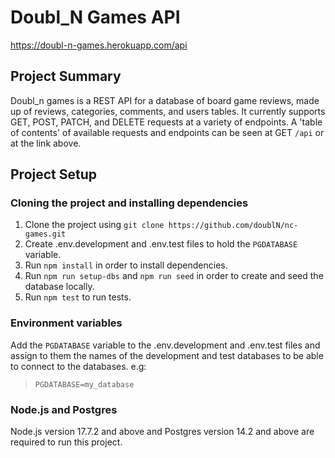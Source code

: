 # Doubl_N Games API

https://doubl-n-games.herokuapp.com/api

## Project Summary
Doubl_n games is a REST API for a database of board game reviews, made up of reviews, categories, comments, and users tables. It currently supports GET, POST, PATCH, and DELETE requests at a variety of endpoints. A 'table of contents' of available requests and endpoints can be seen at GET `/api` or at the link above. 

## Project Setup

### Cloning the project and installing dependencies
1. Clone the project using `git clone https://github.com/doublN/nc-games.git`
2. Create .env.development and .env.test files to hold the `PGDATABASE` variable.
3. Run `npm install` in order to install dependencies.
4. Run `npm run setup-dbs` and `npm run seed` in order to create and seed the database locally.
5. Run `npm test` to run tests.

### Environment variables
Add the `PGDATABASE` variable to the .env.development and .env.test files and assign to them the names of the development and test databases to be able to connect to the databases. e.g:
>`PGDATABASE=my_database`

### Node.js and Postgres
Node.js version 17.7.2 and above and Postgres version 14.2 and above are required to run this project.